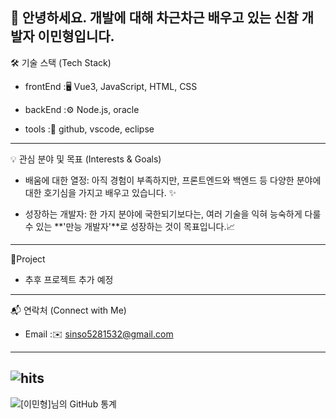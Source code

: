 ## 👋 안녕하세요. 개발에 대해 차근차근 배우고 있는 신참 개발자 이민형입니다.

🛠️ 기술 스택 (Tech Stack)

+ frontEnd :🖥️ Vue3, JavaScript, HTML, CSS

+ backEnd :⚙️ Node.js, oracle

+ tools :🔨 github, vscode, eclipse

----

💡 관심 분야 및 목표 (Interests & Goals)

  + 배움에 대한 열정: 아직 경험이 부족하지만, 프론트엔드와 백엔드 등 다양한 분야에 대한 호기심을 가지고 배우고 있습니다. ✨
  
  + 성장하는 개발자: 한 가지 분야에 국한되기보다는, 여러 기술을 익혀 능숙하게 다룰 수 있는 **'만능 개발자'**로 성장하는 것이 목표입니다.📈

  ----
  
📁Project

+ 추후 프로젝트 추가 예정

----
  
📬 연락처 (Connect with Me)

+ Email :✉️ sinso5281532@gmail.com
 
----
![hits](https://hits.seeyou.space/github/narang06/narang06.svg?style=flat&theme=dracula)
----

 ![[이민형]님의 GitHub 통계](https://github-readme-stats.vercel.app/api?username=narang06&show_icons=true&theme=dracula)
  

  




